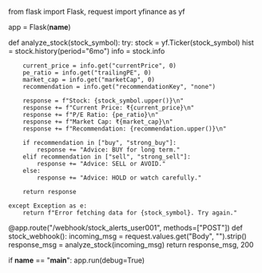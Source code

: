 from flask import Flask, request
import yfinance as yf

app = Flask(__name__)

def analyze_stock(stock_symbol):
    try:
        stock = yf.Ticker(stock_symbol)
        hist = stock.history(period="6mo")
        info = stock.info

        current_price = info.get("currentPrice", 0)
        pe_ratio = info.get("trailingPE", 0)
        market_cap = info.get("marketCap", 0)
        recommendation = info.get("recommendationKey", "none")

        response = f"Stock: {stock_symbol.upper()}\n"
        response += f"Current Price: ₹{current_price}\n"
        response += f"P/E Ratio: {pe_ratio}\n"
        response += f"Market Cap: ₹{market_cap}\n"
        response += f"Recommendation: {recommendation.upper()}\n"

        if recommendation in ["buy", "strong_buy"]:
            response += "Advice: BUY for long term."
        elif recommendation in ["sell", "strong_sell"]:
            response += "Advice: SELL or AVOID."
        else:
            response += "Advice: HOLD or watch carefully."

        return response

    except Exception as e:
        return f"Error fetching data for {stock_symbol}. Try again."

@app.route("/webhook/stock_alerts_user001", methods=["POST"])
def stock_webhook():
    incoming_msg = request.values.get("Body", "").strip()
    response_msg = analyze_stock(incoming_msg)
    return response_msg, 200

if __name__ == "__main__":
    app.run(debug=True)
